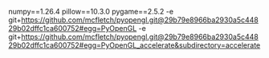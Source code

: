 numpy==1.26.4
pillow==10.3.0
pygame==2.5.2
-e git+https://github.com/mcfletch/pyopengl.git@29b79e8966ba2930a5c44829b02dffc1ca600752#egg=PyOpenGL
-e git+https://github.com/mcfletch/pyopengl.git@29b79e8966ba2930a5c44829b02dffc1ca600752#egg=PyOpenGL_accelerate&subdirectory=accelerate
